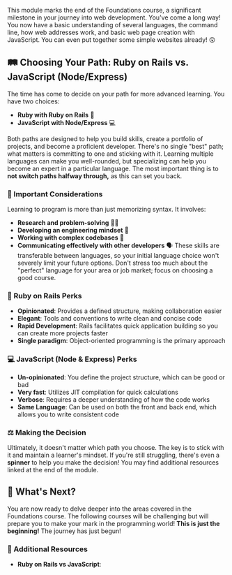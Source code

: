 This module marks the end of the Foundations course, a significant milestone in your journey into web development. You've come a long way! You now have a basic understanding of several languages, the command line, how web addresses work, and basic web page creation with JavaScript. You can even put together some simple websites already! 😲

## 🛤️ Choosing Your Path: Ruby on Rails vs. JavaScript (Node/Express)

The time has come to decide on your path for more advanced learning. You have two choices:

- **Ruby with Ruby on Rails** 💎
- **JavaScript with Node/Express** 💻

Both paths are designed to help you build skills, create a portfolio of projects, and become a proficient developer. There's no single "best" path; what matters is committing to one and sticking with it. Learning multiple languages can make you well-rounded, but specializing can help you become an expert in a particular language. The most important thing is to **not switch paths halfway through,** as this can set you back.

### 🤔 Important Considerations

Learning to program is more than just memorizing syntax. It involves:

- **Research and problem-solving** 🕵️‍♀️
- **Developing an engineering mindset** 🧠
- **Working with complex codebases** 🧰
- **Communicating effectively with other developers** 🗣️ These skills are transferable between languages, so your initial language choice won't severely limit your future options. Don't stress too much about the "perfect" language for your area or job market; focus on choosing a good course.

### 💎 Ruby on Rails Perks

- **Opinionated**: Provides a defined structure, making collaboration easier
- **Elegant**: Tools and conventions to write clean and concise code
- **Rapid Development**: Rails facilitates quick application building so you can create more projects faster
- **Single paradigm**: Object-oriented programming is the primary approach

### 💻 JavaScript (Node & Express) Perks

- **Un-opinionated**: You define the project structure, which can be good or bad
- **Very fast**: Utilizes JIT compilation for quick calculations
- **Verbose**: Requires a deeper understanding of how the code works
- **Same Language**: Can be used on both the front and back end, which allows you to write consistent code

### ⚖️ Making the Decision

Ultimately, it doesn't matter which path you choose. The key is to stick with it and maintain a learner's mindset. If you're still struggling, there's even a **spinner** to help you make the decision! You may find additional resources linked at the end of the module.

## 🚀 What's Next?

You are now ready to delve deeper into the areas covered in the Foundations course. The following courses will be challenging but will prepare you to make your mark in the programming world! **This is just the beginning!** The journey has just begun!

### 🔗 Additional Resources

- **Ruby on Rails vs JavaScript**:
